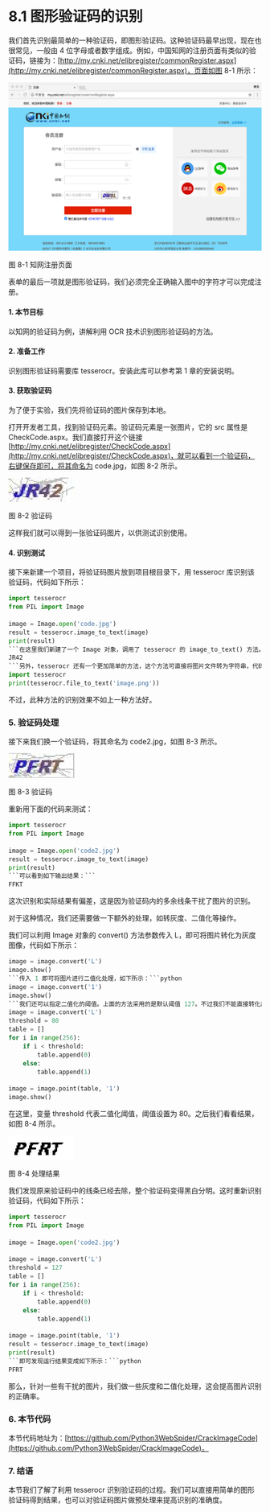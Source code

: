 # 8.1 图形验证码的识别

我们首先识别最简单的一种验证码，即图形验证码。这种验证码最早出现，现在也很常见，一般由 4 位字母或者数字组成。例如，中国知网的注册页面有类似的验证码，链接为：[http://my.cnki.net/elibregister/commonRegister.aspx](http://my.cnki.net/elibregister/commonRegister.aspx)，页面如图 8-1 所示：

![](./assets/8-1.png)

图 8-1 知网注册页面

表单的最后一项就是图形验证码，我们必须完全正确输入图中的字符才可以完成注册。

#### 1. 本节目标

以知网的验证码为例，讲解利用 OCR 技术识别图形验证码的方法。

#### 2. 准备工作

识别图形验证码需要库 tesserocr。安装此库可以参考第 1 章的安装说明。

#### 3. 获取验证码

为了便于实验，我们先将验证码的图片保存到本地。

打开开发者工具，找到验证码元素。验证码元素是一张图片，它的 src 属性是 CheckCode.aspx。我们直接打开这个链接 [http://my.cnki.net/elibregister/CheckCode.aspx](http://my.cnki.net/elibregister/CheckCode.aspx)，就可以看到一个验证码，右键保存即可，将其命名为 code.jpg，如图 8-2 所示。

![](./assets/8-2.jpg)

图 8-2 验证码

这样我们就可以得到一张验证码图片，以供测试识别使用。

#### 4. 识别测试

接下来新建一个项目，将验证码图片放到项目根目录下，用 tesserocr 库识别该验证码，代码如下所示：

```python
import tesserocr
from PIL import Image

image = Image.open('code.jpg')
result = tesserocr.image_to_text(image)
print(result)
```在这里我们新建了一个 Image 对象，调用了 tesserocr 的 image_to_text() 方法。传入该 Image 对象即可完成识别，实现过程非常简单，结果如下所示：```
JR42
```另外，tesserocr 还有一个更加简单的方法，这个方法可直接将图片文件转为字符串，代码如下所示：```python
import tesserocr
print(tesserocr.file_to_text('image.png'))
```

不过，此种方法的识别效果不如上一种方法好。

### 5. 验证码处理

接下来我们换一个验证码，将其命名为 code2.jpg，如图 8-3 所示。

![](./assets/8-3.jpg)

图 8-3 验证码

重新用下面的代码来测试：

```python
import tesserocr
from PIL import Image

image = Image.open('code2.jpg')
result = tesserocr.image_to_text(image)
print(result)
```可以看到如下输出结果：```
FFKT
```

这次识别和实际结果有偏差，这是因为验证码内的多余线条干扰了图片的识别。

对于这种情况，我们还需要做一下额外的处理，如转灰度、二值化等操作。

我们可以利用 Image 对象的 convert() 方法参数传入 L，即可将图片转化为灰度图像，代码如下所示：

```python
image = image.convert('L')
image.show()
```传入 1 即可将图片进行二值化处理，如下所示：```python
image = image.convert('1')
image.show()
```我们还可以指定二值化的阈值。上面的方法采用的是默认阈值 127。不过我们不能直接转化原图，要将原图先转为灰度图像，然后再指定二值化阈值，代码如下所示：```python
image = image.convert('L')
threshold = 80
table = []
for i in range(256):
    if i < threshold:
        table.append(0)
    else:
        table.append(1)

image = image.point(table, '1')
image.show()
```

在这里，变量 threshold 代表二值化阈值，阈值设置为 80。之后我们看看结果，如图 8-4 所示。

![](./assets/8-4.jpg)

图 8-4 处理结果

我们发现原来验证码中的线条已经去除，整个验证码变得黑白分明。这时重新识别验证码，代码如下所示：

```python
import tesserocr
from PIL import Image

image = Image.open('code2.jpg')

image = image.convert('L')
threshold = 127
table = []
for i in range(256):
    if i < threshold:
        table.append(0)
    else:
        table.append(1)

image = image.point(table, '1')
result = tesserocr.image_to_text(image)
print(result)
```即可发现运行结果变成如下所示：```python
PFRT
```

那么，针对一些有干扰的图片，我们做一些灰度和二值化处理，这会提高图片识别的正确率。

### 6. 本节代码

本节代码地址为：[https://github.com/Python3WebSpider/CrackImageCode](https://github.com/Python3WebSpider/CrackImageCode)。

### 7. 结语

本节我们了解了利用 tesserocr 识别验证码的过程。我们可以直接用简单的图形验证码得到结果，也可以对验证码图片做预处理来提高识别的准确度。